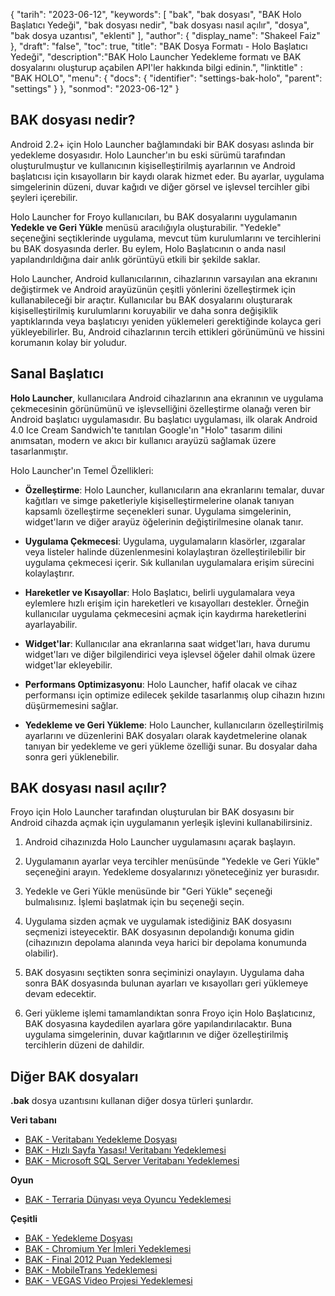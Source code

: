 {
"tarih": "2023-06-12",
  "keywords": [
"bak",
"bak dosyası",
"BAK Holo Başlatıcı Yedeği",
"bak dosyası nedir",
"bak dosyası nasıl açılır",
"dosya",
"bak dosya uzantısı",
"eklenti"
],
  "author": {
"display_name": "Shakeel Faiz"
},
"draft": "false",
"toc": true,
"title": "BAK Dosya Formatı - Holo Başlatıcı Yedeği",
  "description":"BAK Holo Launcher Yedekleme formatı ve BAK dosyalarını oluşturup açabilen API'ler hakkında bilgi edinin.",
"linktitle" : "BAK HOLO",
  "menu": {
    "docs": {
      "identifier": "settings-bak-holo",
      "parent": "settings"
}
},
"sonmod": "2023-06-12"
}

## BAK dosyası nedir?

Android 2.2+ için Holo Launcher bağlamındaki bir BAK dosyası aslında bir yedekleme dosyasıdır. Holo Launcher'ın bu eski sürümü tarafından oluşturulmuştur ve kullanıcının kişiselleştirilmiş ayarlarının ve Android başlatıcısı için kısayolların bir kaydı olarak hizmet eder. Bu ayarlar, uygulama simgelerinin düzeni, duvar kağıdı ve diğer görsel ve işlevsel tercihler gibi şeyleri içerebilir.

Holo Launcher for Froyo kullanıcıları, bu BAK dosyalarını uygulamanın **Yedekle ve Geri Yükle** menüsü aracılığıyla oluşturabilir. "Yedekle" seçeneğini seçtiklerinde uygulama, mevcut tüm kurulumlarını ve tercihlerini bu BAK dosyasında derler. Bu eylem, Holo Başlatıcının o anda nasıl yapılandırıldığına dair anlık görüntüyü etkili bir şekilde saklar.

Holo Launcher, Android kullanıcılarının, cihazlarının varsayılan ana ekranını değiştirmek ve Android arayüzünün çeşitli yönlerini özelleştirmek için kullanabileceği bir araçtır. Kullanıcılar bu BAK dosyalarını oluşturarak kişiselleştirilmiş kurulumlarını koruyabilir ve daha sonra değişiklik yaptıklarında veya başlatıcıyı yeniden yüklemeleri gerektiğinde kolayca geri yükleyebilirler. Bu, Android cihazlarının tercih ettikleri görünümünü ve hissini korumanın kolay bir yoludur.

## Sanal Başlatıcı

**Holo Launcher**, kullanıcılara Android cihazlarının ana ekranının ve uygulama çekmecesinin görünümünü ve işlevselliğini özelleştirme olanağı veren bir Android başlatıcı uygulamasıdır. Bu başlatıcı uygulaması, ilk olarak Android 4.0 Ice Cream Sandwich'te tanıtılan Google'ın "Holo" tasarım dilini anımsatan, modern ve akıcı bir kullanıcı arayüzü sağlamak üzere tasarlanmıştır.

Holo Launcher'ın Temel Özellikleri:

- **Özelleştirme**: Holo Launcher, kullanıcıların ana ekranlarını temalar, duvar kağıtları ve simge paketleriyle kişiselleştirmelerine olanak tanıyan kapsamlı özelleştirme seçenekleri sunar. Uygulama simgelerinin, widget'ların ve diğer arayüz öğelerinin değiştirilmesine olanak tanır.

- **Uygulama Çekmecesi**: Uygulama, uygulamaların klasörler, ızgaralar veya listeler halinde düzenlenmesini kolaylaştıran özelleştirilebilir bir uygulama çekmecesi içerir. Sık kullanılan uygulamalara erişim sürecini kolaylaştırır.

- **Hareketler ve Kısayollar**: Holo Başlatıcı, belirli uygulamalara veya eylemlere hızlı erişim için hareketleri ve kısayolları destekler. Örneğin kullanıcılar uygulama çekmecesini açmak için kaydırma hareketlerini ayarlayabilir.

- **Widget'lar**: Kullanıcılar ana ekranlarına saat widget'ları, hava durumu widget'ları ve diğer bilgilendirici veya işlevsel öğeler dahil olmak üzere widget'lar ekleyebilir.

- **Performans Optimizasyonu**: Holo Launcher, hafif olacak ve cihaz performansı için optimize edilecek şekilde tasarlanmış olup cihazın hızını düşürmemesini sağlar.

- **Yedekleme ve Geri Yükleme**: Holo Launcher, kullanıcıların özelleştirilmiş ayarlarını ve düzenlerini BAK dosyaları olarak kaydetmelerine olanak tanıyan bir yedekleme ve geri yükleme özelliği sunar. Bu dosyalar daha sonra geri yüklenebilir.

## BAK dosyası nasıl açılır?

Froyo için Holo Launcher tarafından oluşturulan bir BAK dosyasını bir Android cihazda açmak için uygulamanın yerleşik işlevini kullanabilirsiniz.

1. Android cihazınızda Holo Launcher uygulamasını açarak başlayın.

2. Uygulamanın ayarlar veya tercihler menüsünde "Yedekle ve Geri Yükle" seçeneğini arayın. Yedekleme dosyalarınızı yöneteceğiniz yer burasıdır.

3. Yedekle ve Geri Yükle menüsünde bir "Geri Yükle" seçeneği bulmalısınız. İşlemi başlatmak için bu seçeneği seçin.

4. Uygulama sizden açmak ve uygulamak istediğiniz BAK dosyasını seçmenizi isteyecektir. BAK dosyasının depolandığı konuma gidin (cihazınızın depolama alanında veya harici bir depolama konumunda olabilir).

5. BAK dosyasını seçtikten sonra seçiminizi onaylayın. Uygulama daha sonra BAK dosyasında bulunan ayarları ve kısayolları geri yüklemeye devam edecektir.

6. Geri yükleme işlemi tamamlandıktan sonra Froyo için Holo Başlatıcınız, BAK dosyasına kaydedilen ayarlara göre yapılandırılacaktır. Buna uygulama simgelerinin, duvar kağıtlarının ve diğer özelleştirilmiş tercihlerin düzeni de dahildir.

## Diğer BAK dosyaları

**.bak** dosya uzantısını kullanan diğer dosya türleri şunlardır.

**Veri tabanı**
- [BAK - Veritabanı Yedekleme Dosyası](/tr/database/bak/)
- [BAK - Hızlı Sayfa Yasası! Veritabanı Yedeklemesi](/tr/database/bak-act/)
- [BAK - Microsoft SQL Server Veritabanı Yedeklemesi](/tr/database/bak-sqlserver/)

**Oyun**
- [BAK - Terraria Dünyası veya Oyuncu Yedeklemesi](/tr/game/bak-terraria/)

**Çeşitli**
- [BAK - Yedekleme Dosyası](/tr/misc/bak-backup/)
- [BAK - Chromium Yer İmleri Yedeklemesi](/tr/misc/bak-chromium/)
- [BAK - Final 2012 Puan Yedeklemesi](/tr/misc/bak-finale/)
- [BAK - MobileTrans Yedeklemesi](/tr/misc/bak-mobiletrans/)
- [BAK - VEGAS Video Projesi Yedeklemesi](/tr/misc/bak-vegas/)

